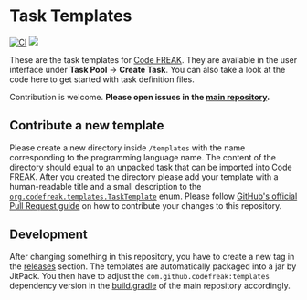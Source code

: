 # Task Templates

[![CI](https://github.com/codefreak/templates/actions/workflows/main.yml/badge.svg)](https://github.com/codefreak/templates/actions/workflows/main.yml)
[![](https://jitpack.io/v/codefreak/templates.svg)](https://jitpack.io/#codefreak/templates)

These are the task templates for [Code FREAK](https://github.com/codefreak/codefreak). They are available in the user interface under **Task Pool** → **Create Task**. You can also take a look at the code here to get started with task definition files.

Contribution is welcome. **Please open issues in the [main repository](https://github.com/codefreak/codefreak).**

## Contribute a new template
Please create a new directory inside `/templates` with the name corresponding to the programming language name.
The content of the directory should equal to an unpacked task that can be imported into Code FREAK.
After you created the directory please add your template with a human-readable title and a small description to the [`org.codefreak.templates.TaskTemplate`](src/main/java/org/codefreak/templates/TaskTemplate.java) enum.
Please follow [GitHub's official Pull Request guide](https://docs.github.com/en/github/collaborating-with-pull-requests/getting-started/about-collaborative-development-models) on how to contribute your changes to this repository.

## Development

After changing something in this repository, you have to create a new tag in the [releases](https://github.com/codefreak/templates/releases) section. The templates are automatically packaged into a jar by JitPack. You then have to adjust the `com.github.codefreak:templates` dependency version in the [build.gradle](https://github.com/codefreak/codefreak/blob/master/build.gradle) of the main repository accordingly.
